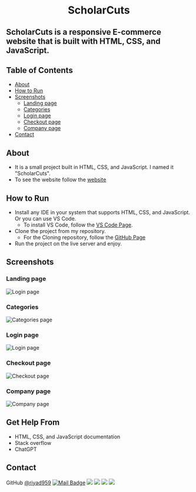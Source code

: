 <h1 align="center">ScholarCuts</h1>
<h2>ScholarCuts is a responsive E-commerce website that is built with HTML, CSS, and JavaScript.</h1>

## Table of Contents

- [About](#about)
- [How to Run](#how-to-run)
- [Screenshots](#screenshots)
  - [Landing page](#landing-page)
  - [Categories](#categories)
  - [Login page](#login-page)
  - [Checkout page](#checkout-page)
  - [Company page](#company-page)
- [Contact](#contact)

## About
- It is a small project built in HTML, CSS, and JavaScript. I named it "ScholarCuts".
- To see the website follow the [website](https://scholarcuts.netlify.app)

## How to Run
  - Install any IDE in your system that supports HTML, CSS, and JavaScript. Or you can use VS Code.
    - To install VS Code, follow the [VS Code Page](https://code.visualstudio.com/download).
  - Clone the project from my repository.
    - For the Cloning repository, follow the [GitHub Page](https://docs.github.com/en/repositories/creating-and-managing-repositories/cloning-a-repository)
  - Run the project on the live server and enjoy.

## Screenshots
  ### Landing page
![Login page](Screenshots/ScholarCuts-Shopping-center.png)
  ### Categories
![Categories page](Screenshots/Web-Categories.png)
  ### Login page
![Login page](Screenshots/Login-Page-ScholarCuts.png)
  ### Checkout page
![Checkout page](Screenshots/Checkout-Page-ScholarCuts.png)
  ### Company page
![Company page](Screenshots/ScholarCuts-Company-Page.png)


## Get Help From
- HTML, CSS, and JavaScript documentation
- Stack overflow
- ChatGPT

## Contact
GitHub [@riyad959](https://github.com/riyad959)
[![Mail Badge](https://img.shields.io/badge/riyadulislam959@gmail.com-c14438?style=for-the-badge&logo=Gmail&logoColor=white&link=riyadulislam959@gmail.com)](mailto:riyadulislam959@gmail.com)
<a href="https://discord.com/users/674847774046683157" target="_blank"><img src="https://img.shields.io/badge/riyad__959-7289DA?style=for-the-badge&logo=discord&logoColor=white" target="_blank"></a>
<a href="https://www.linkedin.com/in/riyadul-islam-11a18a28a" target="_blank"><img src="https://img.shields.io/badge/-Riyadul Islam-%230077B5?style=for-the-badge&logo=linkedin&logoColor=white" target="_blank"></a> 
<a href="https://www.twitter.com/" target="_blank"><img src="https://img.shields.io/badge/Twitter-1DA1F2?style=for-the-badge&logo=twitter&logoColor=white" target="_blank"></a>
<a href="https://www.youtube.com/@riyadsartbook" target="_blank"><img src="https://img.shields.io/badge/@riyadsartbook-FF0000?style=for-the-badge&logo=youtube&logoColor=white" target="_blank"></a>